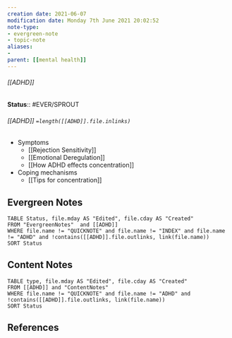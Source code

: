 ```yaml
---
creation date: 2021-06-07
modification date: Monday 7th June 2021 20:02:52
note-type: 
- evergreen-note
- topic-note
aliases:
- 
parent: [[mental health]]
---
```

 
###### [[ADHD]]

**Status**:: #EVER/SPROUT 
###### [[ADHD]] `=length([[ADHD]].file.inlinks)` 
- Symptoms
	- [[Rejection Sensitivity]]
	- [[Emotional Deregulation]]
	- [[How ADHD effects concentration]]
- Coping mechanisms
	- [[Tips for concentration]]

## Evergreen Notes
```dataview
TABLE Status, file.mday AS "Edited", file.cday AS "Created"
FROM "EvergreenNotes"  and [[ADHD]]
WHERE file.name != "QUICKNOTE" and file.name != "INDEX" and file.name != "ADHD" and !contains([[ADHD]].file.outlinks, link(file.name))
SORT Status
```
## Content Notes
```dataview
TABLE type, file.mday AS "Edited", file.cday AS "Created"
FROM [[ADHD]] and "ContentNotes"
WHERE file.name != "QUICKNOTE" and file.name != "ADHD" and !contains([[ADHD]].file.outlinks, link(file.name))
SORT Status
```

## References

